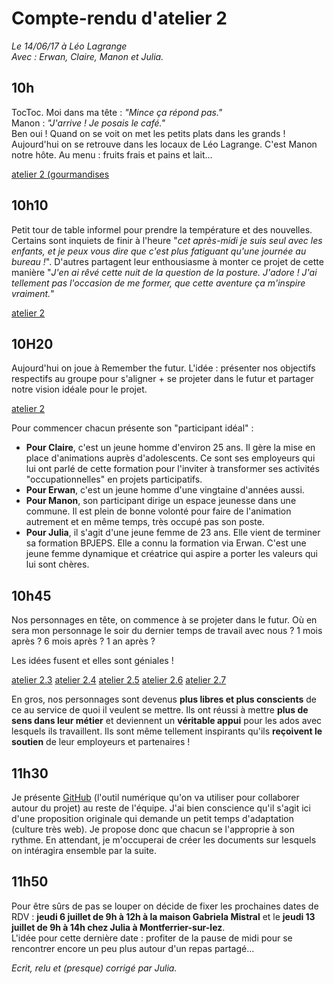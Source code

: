 # Compte-rendu d'atelier 2
*Le 14/06/17 à Léo Lagrange*  
*Avec : Erwan, Claire, Manon et Julia.*

## 10h
TocToc.
Moi dans ma tête : *"Mince ça répond pas."*  
Manon : *"J'arrive ! Je posais le café."*  
Ben oui ! Quand on se voit on met les petits plats dans les grands ! Aujourd'hui on se retrouve dans les locaux de Léo Lagrange. C'est Manon notre hôte. Au menu : fruits frais et pains et lait...

[atelier 2 (gourmandises](https://github.com/formationdeformateurs/documentation/blob/master/medias/atelier-2/atelier-2(petit-dej).jpg)

## 10h10
Petit tour de table informel pour prendre la température et des nouvelles. Certains sont inquiets de finir à l'heure "*cet après-midi je suis seul avec les enfants, et je peux vous dire que c'est plus fatiguant qu'une journée au bureau !*".
D'autres partagent leur enthousiasme à monter ce projet de cette manière "*J'en ai rêvé cette nuit de la question de la posture. J'adore ! J'ai tellement pas l'occasion de me former, que cette aventure ça m'inspire vraiment.*"

[atelier 2](https://github.com/formationdeformateurs/documentation/blob/master/medias/atelier-2/atelier-2.jpg)

## 10H20
Aujourd'hui on joue à Remember the futur.
L'idée : présenter nos objectifs respectifs au groupe pour s'aligner + se projeter dans le futur et partager notre vision idéale pour le projet.

[atelier 2](https://github.com/formationdeformateurs/documentation/blob/master/medias/atelier-2/atelier-2(2).jpg)


Pour commencer chacun présente son "participant idéal" :  
- **Pour Claire**, c'est un jeune homme d'environ 25 ans. Il gère la mise en place d'animations auprès d'adolescents. Ce sont ses employeurs qui lui ont parlé de cette formation pour l'inviter à transformer ses activités "occupationnelles" en projets participatifs.
- **Pour Erwan**, c'est un jeune homme d'une vingtaine d'années aussi.
- **Pour Manon**, son participant dirige un espace jeunesse dans une commune. Il est plein de bonne volonté pour faire de l'animation autrement et en même temps, très occupé pas son poste.
- **Pour Julia**, il s'agit d'une jeune femme de 23 ans. Elle vient de terminer sa formation BPJEPS. Elle a connu la formation via Erwan. C'est une jeune femme dynamique et créatrice qui aspire a porter les valeurs qui lui sont chères.

## 10h45
Nos personnages en tête, on commence à se projeter dans le futur. Où en sera mon personnage le soir du dernier temps de travail avec nous ? 1 mois après ? 6 mois après ? 1 an après ?   

Les idées fusent et elles sont géniales !

[atelier 2.3](https://github.com/formationdeformateurs/documentation/blob/master/medias/atelier-2/atelier-2(3).jpg)
[atelier 2.4](https://github.com/formationdeformateurs/documentation/blob/master/medias/atelier-2/atelier-2(4).jpg)
[atelier 2.5](https://github.com/formationdeformateurs/documentation/blob/master/medias/atelier-2/atelier-2(5).jpg)
[atelier 2.6](https://github.com/formationdeformateurs/documentation/blob/master/medias/atelier-2/atelier-2(6).jpg)
[atelier 2.7](https://github.com/formationdeformateurs/documentation/blob/master/medias/atelier-2/atelier-2(7).jpg)


En gros, nos personnages sont devenus **plus libres et plus conscients** de ce au service de quoi il veulent se mettre. Ils ont réussi à mettre **plus de sens dans leur métier** et deviennent un **véritable appui** pour les ados avec lesquels ils travaillent. Ils sont même tellement inspirants qu'ils **reçoivent le soutien** de leur employeurs et partenaires !


## 11h30
Je présente [GitHub](https://github.com/) (l'outil numérique qu'on va utiliser pour collaborer autour du projet) au reste de l'équipe. J'ai bien conscience qu'il s'agit ici d'une proposition originale qui demande un petit temps d'adaptation (culture très web). Je propose donc que chacun se l'approprie à son rythme. En attendant, je m'occuperai de créer les documents sur lesquels on intéragira ensemble par la suite.

## 11h50
Pour être sûrs de pas se louper on décide de fixer les prochaines dates de RDV : **jeudi 6 juillet de 9h à 12h à la maison Gabriela Mistral** et le **jeudi 13 juillet de 9h à 14h chez Julia à Montferrier-sur-lez**.  
L'idée pour cette dernière date : profiter de la pause de midi pour se rencontrer encore un peu plus autour d'un repas partagé...

*Ecrit, relu et (presque) corrigé par Julia.*
